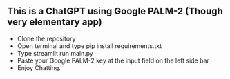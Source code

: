 ## This is a ChatGPT using Google PALM-2 (Though very elementary app)
- Clone the repository
- Open terminal and type pip install requirements.txt
- Type streamlit run main.py
- Paste your Google PALM-2 key at the input field on the left side bar
- Enjoy Chatting.
